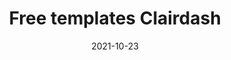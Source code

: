 ---
title: Free templates Clairdash
description: Grab a headstart with one of our free templates.
type: global-templates
date: "2021-10-23"
images:
- /img/meta-images/templates.png
- clairdash-logo.jpg
---